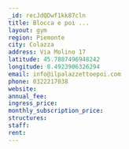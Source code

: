```yaml
---
_id: recJdQDwf1kk87cln
title: Blocca e poi ...
layout: gym
region: Piemonte
city: Colazza
address: Via Molino 17
latitude: 45.7887496948242
longitude: 8.4923906326294
email: info@ilpalazzettoepoi.com
phone: 0322217038
website: 
annual_fee: 
ingress_price: 
monthly_subscription_price: 
structures: 
staff: 
rent: 
---
```


